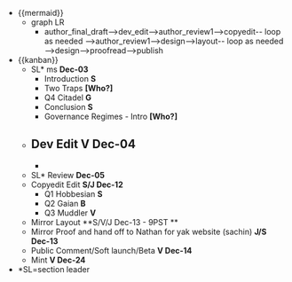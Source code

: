 - {{mermaid}}
    - graph LR
        - author_final_draft-->dev_edit-->author_review1-->copyedit-- loop as needed -->author_review1-->design-->layout-- loop as needed -->design-->proofread-->publish
- {{kanban}}
    - SL* ms **Dec-03**
        - Introduction **S**
        - Two Traps **[Who?]**
        - Q4 Citadel **G**
        - Conclusion **S**
        - Governance Regimes - Intro **[Who?]**
    - Dev Edit **V Dec-04**
        - 
        - 
    - SL* Review **Dec-05**
    - Copyedit Edit **S/J Dec-12**
        - Q1 Hobbesian **S**
        - Q2 Gaian **B**
        - Q3 Muddler **V**
    - Mirror Layout  **S/V/J Dec-13 - 9PST **
    - Mirror Proof and hand off to Nathan for yak website (sachin) **J/S Dec-13**
    - Public Comment/Soft launch/Beta  **V Dec-14**
    - Mint **V Dec-24**
- *SL=section leader
